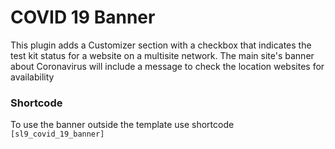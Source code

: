 # COVID 19 Banner

This plugin adds a Customizer section with a checkbox that indicates the test kit status for a website on a multisite network. The main site's banner about Coronavirus will include a message to check the location websites for availability

### Shortcode
To use the banner outside the template use shortcode `[sl9_covid_19_banner]`
